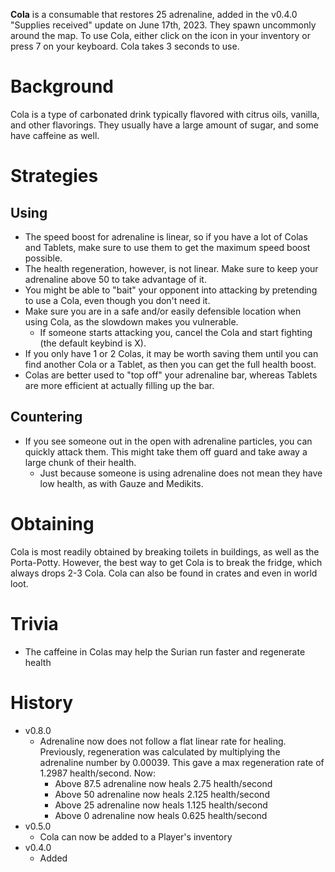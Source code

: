 **Cola** is a consumable that restores 25 adrenaline, added in the v0.4.0 "Supplies received" update on June 17th, 2023. They spawn uncommonly around the map. To use Cola, either click on the icon in your inventory or press 7 on your keyboard. Cola takes 3 seconds to use.

# Background

Cola is a type of carbonated drink typically flavored with citrus oils, vanilla, and other flavorings. They usually have a large amount of sugar, and some have caffeine as well.

# Strategies

## Using

- The speed boost for adrenaline is linear, so if you have a lot of Colas and Tablets, make sure to use them to get the maximum speed boost possible.
- The health regeneration, however, is not linear. Make sure to keep your adrenaline above 50 to take advantage of it.
- You might be able to "bait" your opponent into attacking by pretending to use a Cola, even though you don't need it.
- Make sure you are in a safe and/or easily defensible location when using Cola, as the slowdown makes you vulnerable.
  - If someone starts attacking you, cancel the Cola and start fighting (the default keybind is X).
- If you only have 1 or 2 Colas, it may be worth saving them until you can find another Cola or a Tablet, as then you can get the full health boost.
- Colas are better used to "top off" your adrenaline bar, whereas Tablets are more efficient at actually filling up the bar.

## Countering

- If you see someone out in the open with adrenaline particles, you can quickly attack them. This might take them off guard and take away a large chunk of their health.
  - Just because someone is using adrenaline does not mean they have low health, as with Gauze and Medikits.

# Obtaining

Cola is most readily obtained by breaking toilets in buildings, as well as the Porta-Potty. However, the best way to get Cola is to break the fridge, which always drops 2-3 Cola. Cola can also be found in crates and even in world loot.

# Trivia

- The caffeine in Colas may help the Surian run faster and regenerate health

# History

- v0.8.0
  - Adrenaline now does not follow a flat linear rate for healing. Previously, regeneration was calculated by multiplying the adrenaline number by 0.00039. This gave a max regeneration rate of 1.2987 health/second. Now:
    - Above 87.5 adrenaline now heals 2.75 health/second
    - Above 50 adrenaline now heals 2.125 health/second
    - Above 25 adrenaline now heals 1.125 health/second
    - Above 0 adrenaline now heals 0.625 health/second
- v0.5.0
  - Cola can now be added to a Player's inventory
- v0.4.0
  - Added
